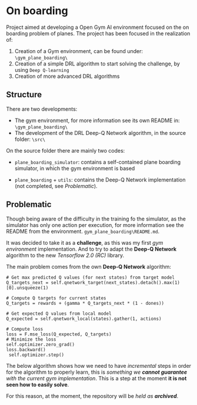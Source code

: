 # On boarding
Project aimed at developing a Open Gym AI environment focused on the on boarding problem of planes. The project has
been focused in the realization of:

1. Creation of a Gym environment, can be found under: `\gym_plane_boarding\` 
2. Creation of a simple DRL algorithm to start solving the challenge, by using `Deep Q-learning`
3. Creation of more advanced DRL algorithms

## Structure 
There are two developments:
- The gym environment, for more information see its own README in: `\gym_plane_boarding\` 
- The development of the DRL Deep-Q Network algorithm, in the source folder: `\src\` 
 

On the source folder there are mainly two codes:
- `plane_boarding_simulator`: contains a self-contained plane boarding simulator, in which the gym environment is based

- `plane_boarding` + `utils`: contains the Deep-Q Network implementation (not completed, see _Problematic_). 

## Problematic 
Though being aware of the difficulty in the training fo the simulator, as the simulator has only one action per
execution, for more information see the README from the environment. `gym_plane_boarding\README.md`. 

It was decided to take it as a __challenge__, as this was my first _gym environment_ implementation. And to try to 
adapt the __Deep-Q Network__ algorithm to the new _Tensorflow 2.0 (RC)_ library. 

The main problem comes from the own __Deep-Q Network__ algorithm: 

    # Get max predicted Q values (for next states) from target model
    Q_targets_next = self.qnetwork_target(next_states).detach().max(1)[0].unsqueeze(1)
    
    # Compute Q targets for current states 
    Q_targets = rewards + (gamma * Q_targets_next * (1 - dones))

    # Get expected Q values from local model
    Q_expected = self.qnetwork_local(states).gather(1, actions)

    # Compute loss
    loss = F.mse_loss(Q_expected, Q_targets)
    # Minimize the loss
    self.optimizer.zero_grad()
    loss.backward()
     self.optimizer.step()

The below algorithm shows how we need to have _incremental_ steps in order for the algorithm to properly learn, this is 
_something we __cannot guarantee__ with the current gym implementation_. This is a step at the moment __it is not seen
how to easily solve__. 

For this reason, at the moment, the repository will be *held as __archived__*. 
